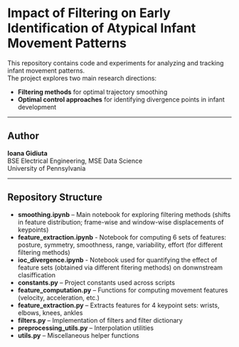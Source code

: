 # Impact of Filtering on Early Identification of Atypical Infant Movement Patterns

This repository contains code and experiments for analyzing and tracking infant movement patterns.  
The project explores two main research directions:

- **Filtering methods** for optimal trajectory smoothing  
- **Optimal control approaches** for identifying divergence points in infant development  

---

## Author
**Ioana Gidiuta**  
BSE Electrical Engineering, MSE Data Science  
University of Pennsylvania  

---

## Repository Structure
- **smoothing.ipynb** – Main notebook for exploring filtering methods (shifts in feature distribution; frame-wise and window-wise displacements of keypoints)
- **feature_extraction.ipynb** - Notebook for computing 6 sets of features: posture, symmetry, smoothness, range, variability, effort (for different filtering methods)
- **ioc_divergence.ipynb** - Notebook used for quantifying the effect of feature sets (obtained via different fitering methods) on donwnstream clasiffication  
- **constants.py** – Project constants used across scripts  
- **feature_computation.py** – Functions for computing movement features (velocity, acceleration, etc.)  
- **feature_extraction.py** – Extracts features for 4 keypoint sets: wrists, elbows, knees, ankles  
- **filters.py** – Implementation of filters and filter dictionary  
- **preprocessing_utils.py** – Interpolation utilities  
- **utils.py** – Miscellaneous helper functions  
